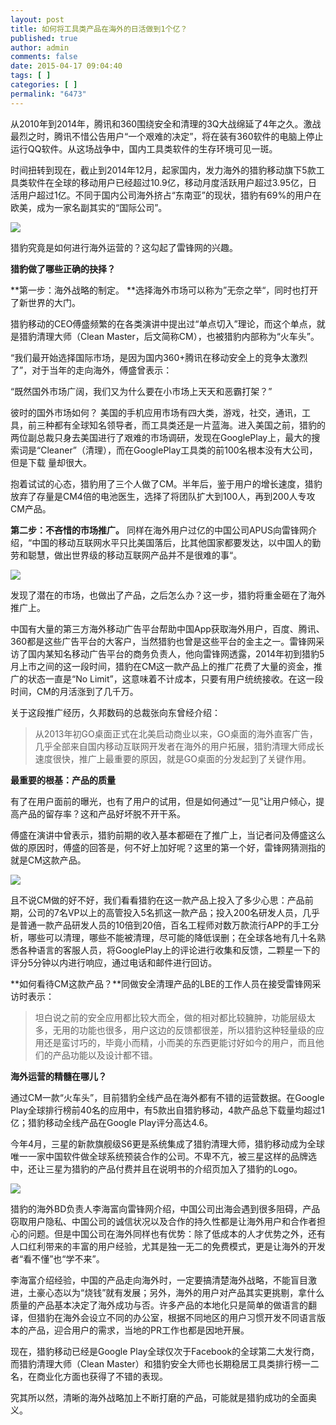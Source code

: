 ```yaml
---
layout: post
title: 如何将工具类产品在海外的日活做到1个亿？
published: true
author: admin
comments: false
date: 2015-04-17 09:04:40
tags: [ ]
categories: [ ]
permalink: "6473"
---
```

从2010年到2014年，腾讯和360围绕安全和清理的3Q大战绵延了4年之久。激战最烈之时，腾讯不惜公告用户“一个艰难的决定”，将在装有360软件的电脑上停止运行QQ软件。从这场战争中，国内工具类软件的生存环境可见一斑。

时间扭转到现在，截止到2014年12月，起家国内，发力海外的猎豹移动旗下5款工具类软件在全球的移动用户已经超过10.9亿，移动月度活跃用户超过3.95亿，日活用户超过1亿。不同于国内公司海外挤占“东南亚”的现状，猎豹有69%的用户在欧美，成为一家名副其实的“国际公司”。

![][1]

猎豹究竟是如何进行海外运营的？这勾起了雷锋网的兴趣。

**猎豹做了哪些正确的抉择？**

**第一步：海外战略的制定。 **选择海外市场可以称为”无奈之举“，同时也打开了新世界的大门。

猎豹移动的CEO傅盛频繁的在各类演讲中提出过“单点切入”理论，而这个单点，就是猎豹清理大师（Clean Master，后文简称CM），也被猎豹内部称为“火车头”。

“我们最开始选择国际市场，是因为国内360+腾讯在移动安全上的竞争太激烈了”，对于当年的走向海外，傅盛曾表示：

“既然国外市场广阔，我们又为什么要在小市场上天天和恶霸打架？”

彼时的国外市场如何？ 美国的手机应用市场有四大类，游戏，社交，通讯，工具，前三种都有全球知名领导者，而工具类还是一片蓝海。进入美国之前，猎豹的两位副总裁只身去美国进行了艰难的市场调研，发现在GooglePlay上，最大的搜索词是“Cleaner”（清理），而在GooglePlay工具类的前100名根本没有大公司，但是下载 量却很大。

抱着试试的心态，猎豹用了三个人做了CM。半年后，鉴于用户的增长速度，猎豹放弃了存量是CM4倍的电池医生，选择了将团队扩大到100人，再到200人专攻CM产品。

**第二步：不吝惜的市场推广。** 同样在海外用户过亿的中国公司APUS向雷锋网介绍，“中国的移动互联网水平只比美国落后，比其他国家都要发达，以中国人的勤劳和聪慧，做出世界级的移动互联网产品并不是很难的事“。

![][2]

发现了潜在的市场，也做出了产品，之后怎么办？这一步，猎豹将重金砸在了海外推广上。

中国有大量的第三方海外移动广告平台帮助中国App获取海外用户，百度、腾讯、360都是这些广告平台的大客户，当然猎豹也曾是这些平台的金主之一。雷锋网采访了国内某知名移动广告平台的商务负责人，他向雷锋网透露，2014年初到猎豹5月上市之间的这一段时间，猎豹在CM这一款产品上的推广花费了大量的资金，推广的状态一直是“No Limit”，这意味着不计成本，只要有用户统统接收。在这一段时间，CM的月活涨到了几千万。

关于这段推广经历，久邦数码的总裁张向东曾经介绍：

> 从2013年初GO桌面正式在北美启动商业以来，GO桌面的海外直客广告，几乎全部来自国内移动互联网开发者在海外的用户拓展，猎豹清理大师成长速度很快，推广上最重要的原因，就是GO桌面的分发起到了关键作用。

**最重要的根基：产品的质量**

有了在用户面前的曝光，也有了用户的试用，但是如何通过“一见”让用户倾心，提高产品的留存率？这和产品好坏脱不开干系。

傅盛在演讲中曾表示，猎豹前期的收入基本都砸在了推广上，当记者问及傅盛这么做的原因时，傅盛的回答是，何不好上加好呢？这里的第一个好，雷锋网猜测指的就是CM这款产品。

![][3]

且不说CM做的好不好，我们看看猎豹在这一款产品上投入了多少心思：产品前期，公司的7名VP以上的高管投入5名抓这一款产品；投入200名研发人员，几乎是普通一款产品研发人员的10倍到20倍，百名工程师对数万款流行APP的手工分析，哪些可以清理，哪些不能被清理，尽可能的降低误删；在全球各地有几十名熟悉各种语言的客服人员，将GooglePlay上的评论进行收集和反馈，二颗星一下的评分5分钟以内进行响应，通过电话和邮件进行回访。

**如何看待CM这款产品？**同做安全清理产品的LBE的工作人员在接受雷锋网采访时表示：

> 坦白说之前的安全应用都比较大而全，做的相对都比较臃肿，功能层级太多，无用的功能也很多，用户这边的反馈都很差，所以猎豹这种轻量级的应用还是蛮讨巧的，毕竟小而精，小而美的东西更能讨好如今的用户，而且他们的产品功能以及设计都不错。

**海外运营的精髓在哪儿？**

通过CM一款“火车头”，目前猎豹全线产品在海外都有不错的运营数据。在Google Play全球排行榜前40名的应用中，有5款出自猎豹移动，4款产品总下载量均超过1亿；猎豹移动全线产品在Google Play评分高达4.6。

今年4月，三星的新款旗舰级S6更是系统集成了猎豹清理大师，猎豹移动成为全球唯一一家中国软件做全球系统预装合作的公司。不卑不亢，被三星这样的品牌选中，还让三星为猎豹的产品付费并且在说明书的介绍页加入了猎豹的Logo。

![][4]

猎豹的海外BD负责人李海富向雷锋网介绍，中国公司出海会遇到很多阻碍，产品窃取用户隐私、中国公司的诚信状况以及合作的持久性都是让海外用户和合作者担心的问题。但是中国公司在海外同样也有优势：除了低成本的人才优势之外，还有人口红利带来的丰富的用户经验，尤其是独一无二的免费模式，更是让海外的开发者“看不懂”也“学不来”。

李海富介绍经验，中国的产品走向海外时，一定要搞清楚海外战略，不能盲目激进，土豪心态以为“烧钱”就有发展；另外，海外的用户对产品其实更挑剔，拿什么质量的产品基本决定了海外成功与否。许多产品的本地化只是简单的做语言的翻译，但猎豹在海外会设立不同的办公室，根据不同地区的用户习惯开发不同语言版本的产品，迎合用户的需求，当地的PR工作也都是因地开展。

现在，猎豹移动已经是Google Play全球仅次于Facebook的全球第二大发行商，而猎豹清理大师（Clean Master）和猎豹安全大师也长期稳居工具类排行榜一二名，在商业化方面也获得了不错的表现。

究其所以然，清晰的海外战略加上不断打磨的产品，可能就是猎豹成功的全面奥义。

 [1]: http://yongz.com/yz/wp-content/uploads/2015/04/bd23a6af3a2d1d4178645e7dfcea5acf.png
 [2]: http://yongz.com/yz/wp-content/uploads/2015/04/dfa4f7ef53732ec80fa96baf5f6b8b6a.jpg
 [3]: http://yongz.com/yz/wp-content/uploads/2015/04/f114e685d8c1543e7f69a750077f4085.png
 [4]: http://yongz.com/yz/wp-content/uploads/2015/04/23040624dfb80358046859dccdd51a8f.jpg